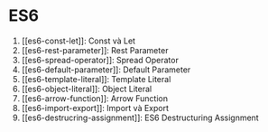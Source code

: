 # ES6

1. [[es6-const-let]]: Const và Let
2. [[es6-rest-parameter]]: Rest Parameter
3. [[es6-spread-operator]]: Spread Operator
4. [[es6-default-parameter]]: Default Parameter
5. [[es6-template-literal]]: Template Literal
6. [[es6-object-literal]]: Object Literal
7. [[es6-arrow-function]]: Arrow Function
8. [[es6-import-export]]: Import và Export
9. [[es6-destrucring-assignment]]: ES6 Destructuring Assignment

